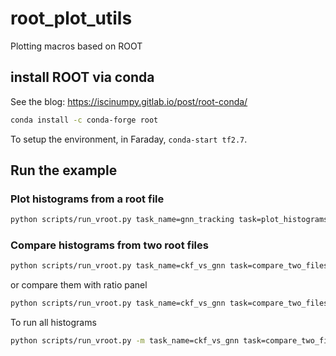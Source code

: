 # root_plot_utils
Plotting macros based on ROOT

## install ROOT via conda
See the blog: https://iscinumpy.gitlab.io/post/root-conda/

```bash
conda install -c conda-forge root
```
To setup the environment, in Faraday, `conda-start tf2.7`.
## Run the example

### Plot histograms from a root file
```bash
python scripts/run_vroot.py task_name=gnn_tracking task=plot_histograms histograms=idpvm_efficiencies
```
### Compare histograms from two root files
```bash
python scripts/run_vroot.py task_name=ckf_vs_gnn task=compare_two_files histograms=idpvm_efficiencies
```
or compare them with ratio panel
```bash
python scripts/run_vroot.py task_name=ckf_vs_gnn task=compare_two_files task.with_ratio=true canvas=with_ratio histograms=idpvm_resolution
```

To run all histograms
```bash
python scripts/run_vroot.py -m task_name=ckf_vs_gnn task=compare_two_files task.with_ratio=true canvas=with_ratio
```
